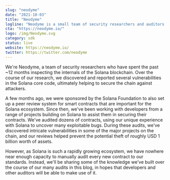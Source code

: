 ```yaml
---
slug: "neodyme"
date: "2021-10-03"
title: "Neodyme"
logline: "Neodyme is a small team of security researchers and auditors with focus on the Solana ecosystem."
cta: "https://neodyme.io/"
logo: /img/Neodyme.svg
category: sdk
status: live
website: https://neodyme.io/
twitter: https://twitter.com/neodyme
---
```


We're Neodyme, a team of security researchers who have spent the past ~12 months inspecting the internals of the Solana blockchain. Over the course of our research, we discovered and reported several vulnerabilities in the Solana core code, ultimately helping to secure the chain against attackers.

A few months ago, we were sponsored by the Solana Foundation to also set up a peer review system for smart contracts that are important for the Solana ecosystem. Since then, we've been working with developers from a range of projects building on Solana to assist them in securing their contracts. We've audited dozens of contracts, using our unique experience with Solana to uncover many exploitable bugs. During these audits, we've discovered intricate vulnerabilities in some of the major projects on the chain, and our reviews helped prevent the potential theft of roughly USD 1 billion worth of assets.

However, as Solana is such a rapidly growing ecosystem, we have nowhere near enough capacity to manually audit every new contract to our standards. Instead, we'll be sharing some of the knowledge we've built over the course of our many audits in this blog, in hopes that developers and other auditors will be able to make use of it.
